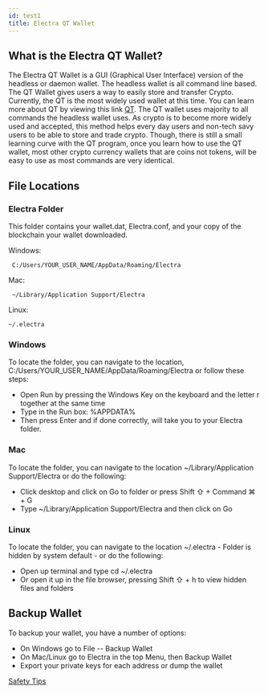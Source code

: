 ```yaml
---
id: test1
title: Electra QT Wallet
---
```


## **What is the Electra QT Wallet?**

The Electra QT Wallet is a GUI (Graphical User Interface) version of the headless or daemon wallet. The headless wallet is all command line based. The QT Wallet gives users a way to easily store and transfer Crypto. Currently, the QT is the most widely used wallet at this time. You can learn more about QT by viewing this link [QT](https://qt.io). The QT wallet uses majority to all commands the headless wallet uses. As crypto is to become more widely used and accepted, this method helps every day users and non-tech savy users to be able to store and trade crypto. Though, there is still a small learning curve with the QT program, once you learn how to use the QT wallet, most other crypto currency wallets that are coins not tokens, will be easy to use as most commands are very identical.

## **File Locations**

### Electra Folder

This folder contains your wallet.dat, Electra.conf, and your copy of the blockchain your wallet downloaded.

Windows:
```
 C:/Users/YOUR_USER_NAME/AppData/Roaming/Electra
```
Mac:
```
 ~/Library/Application Support/Electra
```
Linux:
```
~/.electra
```

### Windows
To locate the folder, you can navigate to the location, C:/Users/YOUR_USER_NAME/AppData/Roaming/Electra or follow these steps:

*   Open Run by pressing the Windows Key on the keyboard and the letter r together at the same time
*   Type in the Run box: %APPDATA%
*   Then press Enter and if done correctly, will take you to your Electra folder.

### Mac
To locate the folder, you can navigate to the location ~/Library/Application Support/Electra or do the following:

*   Click desktop and click on Go to folder or press Shift ⇧ + Command ⌘ + G
*   Type ~/Library/Application Support/Electra and then click on Go

### Linux
To locate the folder, you can navigate to the location ~/.electra - Folder is hidden by system default - or do the following:

*   Open up terminal and type cd ~/.electra
*   Or open it up in the file browser, pressing Shift ⇧ + h to view hidden files and folders

## **Backup Wallet**

To backup your wallet, you have a number of options:

*   On Windows go to File -- Backup Wallet
*   On Mac/Linux go to Electra in the top Menu, then Backup Wallet
*   Export your private keys for each address or dump the wallet

[Safety Tips](https://medium.com/electraproject/electra-safety-tips-dfd7fb4c9bfc)
